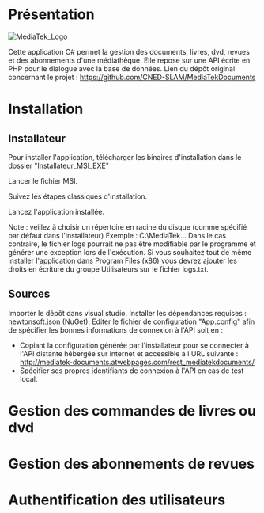 # Présentation

![MediaTek_Logo](https://github.com/user-attachments/assets/3a034b62-2087-406d-a5d2-8a42d5bb3457)


Cette application C# permet la gestion des documents, livres, dvd, revues et des abonnements d'une médiathèque. Elle repose sur une API écrite en PHP pour le dialogue avec la base de données.
Lien du dépôt original concernant le projet : https://github.com/CNED-SLAM/MediaTekDocuments


# Installation

## Installateur 
Pour installer l'application, télécharger les binaires d'installation dans le dossier "Installateur_MSI_EXE"

Lancer le fichier MSI.

Suivez les étapes classiques d'installation.

Lancez l'application installée.

Note : veillez à choisir un répertoire en racine du disque (comme spécifié par défaut dans l'installateur) Exemple : C:\MediaTek\...
Dans le cas contraire, le fichier logs pourrait ne pas être modifiable par le programme et générer une exception lors de l'exécution.
Si vous souhaitez tout de même installer l'application dans Program Files (x86) vous devrez ajouter les droits en écriture du groupe Utilisateurs sur le fichier logs.txt.

## Sources
Importer le dépôt dans visual studio.
Installer les dépendances requises : newtonsoft.json (NuGet).
Editer le fichier de configuration "App.config" afin de spécifier les bonnes informations de connexion à l'API soit en : 
  - Copiant la configuration générée par l'installateur pour se connecter à l'API distante hébergée sur internet et accessible à l'URL suivante : http://mediatek-documents.atwebpages.com/rest_mediatekdocuments/
  - Spécifier ses propres identifiants de connexion à l'API en cas de test local.

# Gestion des commandes de livres ou dvd 

# Gestion des abonnements de revues

# Authentification des utilisateurs 
